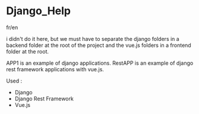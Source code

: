 # Django_Help

fr/en

i didn't do it here, but we must have to separate the django folders in a backend folder at the root of the project and the vue.js folders in a frontend folder at the root.

APP1 is an example of django applications.
RestAPP is an example of django rest framework applications with vue.js.

Used :
- Django
- Django Rest Framework
- Vue.js
